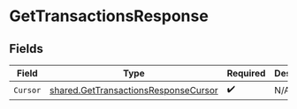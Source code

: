 # GetTransactionsResponse


## Fields

| Field                                                                                               | Type                                                                                                | Required                                                                                            | Description                                                                                         |
| --------------------------------------------------------------------------------------------------- | --------------------------------------------------------------------------------------------------- | --------------------------------------------------------------------------------------------------- | --------------------------------------------------------------------------------------------------- |
| `Cursor`                                                                                            | [shared.GetTransactionsResponseCursor](../../../pkg/models/shared/gettransactionsresponsecursor.md) | :heavy_check_mark:                                                                                  | N/A                                                                                                 |